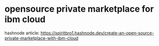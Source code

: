 # opensource private marketplace for ibm cloud

hashnode article: https://spiritbro1.hashnode.dev/create-an-open-source-private-marketplace-with-ibm-cloud
